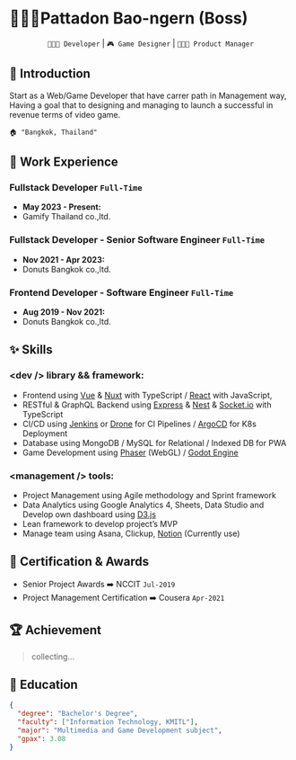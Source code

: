 # 🙎🏻‍♂️Pattadon Bao-ngern (Boss)

<div align="center">

`👨🏻‍💻 Developer` | `🎮 Game Designer` | `👨🏻‍💼 Product Manager`
 
</div>

## 🏴 Introduction

Start as a Web/Game Developer that have carrer path in Management way, Having a goal that to designing and managing to launch a successful in revenue terms of video game.

    🏠 "Bangkok, Thailand"

## 💼 Work Experience

### Fullstack Developer `Full-Time`
- **May 2023 - Present:**
- Gamify Thailand co.,ltd.

### Fullstack Developer - Senior Software Engineer `Full-Time`

- **Nov 2021 - Apr 2023:**
- Donuts Bangkok co.,ltd.

### Frontend Developer - Software Engineer `Full-Time`

- **Aug 2019 - Nov 2021:**
- Donuts Bangkok co.,ltd.

## ✨ Skills

### \<dev /> library && framework:

- Frontend using [Vue](https://vuejs.org/) & [Nuxt](https://nuxtjs.org/) with TypeScript / [React](https://reactjs.org/) with JavaScript,
- RESTful & GraphQL Backend using [Express](https://expressjs.com/) & [Nest](https://nestjs.com/) & [Socket.io](http://socket.io) with TypeScript
- CI/CD using [Jenkins](https://www.jenkins.io/) or [Drone](https://www.drone.io/) for CI Pipelines / [ArgoCD](https://argo-cd.readthedocs.io/en/stable/) for K8s Deployment
- Database using MongoDB / MySQL for Relational / Indexed DB for PWA
- Game Development using [Phaser](https://phaser.io/) (WebGL) / [Godot Engine](https://godotengine.org/)

### \<management /> tools:

- Project Management using Agile methodology and Sprint framework
- Data Analytics using Google Analytics 4, Sheets, Data Studio and Develop own dashboard using [D3.js](https://d3js.org/)
- Lean framework to develop project’s MVP
- Manage team using Asana, Clickup, [Notion](https://www.notion.so/) (Currently use)

## 🏅 Certification & Awards

- Senior Project Awards ➡️ NCCIT `Jul-2019`
- Project Management Certification ➡️ Cousera `Apr-2021`

## 🏆 Achievement

> collecting...

## 🏫 Education

```json
{
  "degree": "Bachelor's Degree",
  "faculty": ["Information Technology, KMITL"],
  "major": "Multimedia and Game Development subject",
  "gpax": 3.08
}
```
